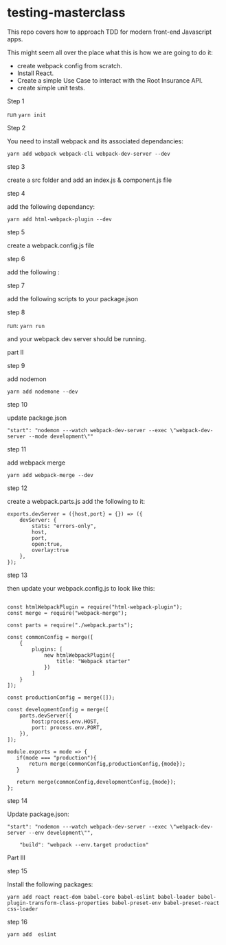 # testing-masterclass
This repo covers how to approach TDD for modern front-end Javascript apps.

This might seem all over the place what this is how we are going to do it:

* create webpack config from scratch.
* Install React.
* Create a simple Use Case to interact with the Root Insurance API.
* create simple unit tests. 

Step 1

run ```yarn init```

Step 2 

You need to install webpack and its associated dependancies:

```
yarn add webpack webpack-cli webpack-dev-server --dev
```


step 3 

create a src folder and add an index.js & component.js file

step 4

add the following dependancy: 

```
yarn add html-webpack-plugin --dev
```

step 5 

create a webpack.config.js file

step 6 

add the following :


step 7

add the following scripts to your package.json

step 8

run: ```yarn run```

and your webpack dev server should be running.

part II

step 9

add nodemon

```
yarn add nodemone --dev
```

step 10

update package.json

```
"start": "nodemon ---watch webpack-dev-server --exec \"webpack-dev-server --mode development\""
```
step 11

add webpack merge

```
yarn add webpack-merge --dev
```

step 12

create a webpack.parts.js add the following to it: 


```
exports.devServer = ({host,port} = {}) => ({
    devServer: {
        stats: "errors-only",
        host,
        port,
        open:true,
        overlay:true
    },
});
```
step 13 

then update your webpack.config.js to look like this: 

```

const htmlWebpackPlugin = require("html-webpack-plugin");
const merge = require("webpack-merge");

const parts = require("./webpack.parts");

const commonConfig = merge([
    {
        plugins: [
            new htmlWebpackPlugin({
                title: "Webpack starter"
            })
        ]
    }
]);

const productionConfig = merge([]);

const developmentConfig = merge([
    parts.devServer({
        host:process.env.HOST,
        port: process.env.PORT,
    }),
]);

module.exports = mode => {
   if(mode === "production"){
       return merge(commonConfig,productionConfig,{mode});
   }

   return merge(commonConfig,developmentConfig,{mode});
};

```

step 14 

Update package.json:

```
"start": "nodemon ---watch webpack-dev-server --exec \"webpack-dev-server --env development\"",

    "build": "webpack --env.target production"

```

Part III

step 15

Install the following packages:

```
yarn add react react-dom babel-core babel-eslint babel-loader babel-plugin-transform-class-properties babel-preset-env babel-preset-react css-loader
```
step 16 

```
yarn add  eslint


```